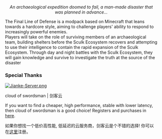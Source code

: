 <div align=center>
  <p><i>An archaeological expedition doomed to fail, a man-made disaster that was planned in advance...</i></p>
</div>

The Final Line of Defense is a modpack based on Minecraft that leans towards a hardcore style, aiming to challenge players' ability to respond to increasingly powerful enemies.  
Players will take on the role of surviving members of an archaeological team, building shelters before the Sculk Ecosystem recovers and attempting to use their intelligence to contain the rapid expansion of the Sculk Ecosystem. Through day and night battles with the Sculk Ecosystem, they will gain knowledge and survive to investigate the truth at the source of the disaster  

### Special Thanks
[![Jianke-Server.png](https://i.postimg.cc/xCM9vLQk/Jianke-Server.png)](https://cloud.swordsman.com.cn/?i0d425e)

cloud of swordsman | 剑客云

If you want to find a cheaper, high performance, stable with lower latency, then cloud of swordsman is a good choice! Registers and purchases in [here](https://cloud.swordsman.com.cn/?i0d425e).

如果你想找一个低价高性能, 低延迟的云服务商，剑客云是个不错的选择! 你可以在[这里](https://cloud.swordsman.com.cn/?i0d425e)注册。
